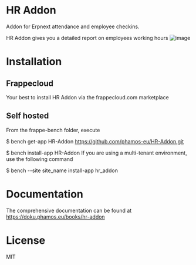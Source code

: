 # HR Addon

Addon for Erpnext attendance and employee checkins.

HR Addon gives you a detailed report on employees working hours
![image](https://user-images.githubusercontent.com/22279621/219353323-6888d305-1fc6-47ae-8977-98d5e97edf10.png)


# Installation
## Frappecloud
Your best to install HR Addon via the frappecloud.com marketplace

## Self hosted
From the frappe-bench folder, execute

$ bench get-app HR-Addon https://github.com/phamos-eu/HR-Addon.git

$ bench install-app HR-Addon If you are using a multi-tenant environment, use the following command

$ bench --site site_name install-app hr_addon

# Documentation
The comprehensive documentation can be found at https://doku.phamos.eu/books/hr-addon

# License

MIT
